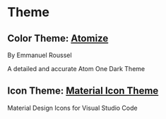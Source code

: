 # Theme

## Color Theme: [Atomize](https://marketplace.visualstudio.com/items?itemName=emroussel.atomize-atom-one-dark-theme)

By Emmanuel Roussel

A detailed and accurate Atom One Dark Theme

## Icon Theme: [Material Icon Theme](https://marketplace.visualstudio.com/items?itemName=PKief.material-icon-theme)

Material Design Icons for Visual Studio Code
